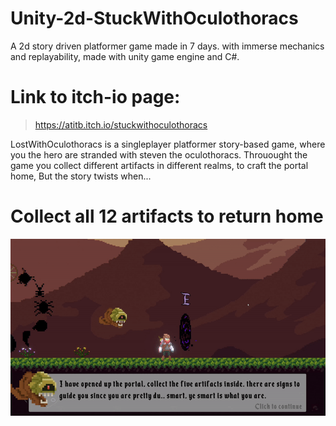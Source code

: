 # Unity-2d-StuckWithOculothoracs
A 2d story driven platformer game made in 7 days. with immerse mechanics and replayability, made with unity game engine and C#.

# Link to itch-io page:

> https://atitb.itch.io/stuckwithoculothoracs


LostWithOculothoracs is a singleplayer platformer story-based game, where you the hero are stranded with steven the oculothoracs. Throuought the game you collect different artifacts in different realms, to craft the portal home, But the story twists when...

# Collect all 12 artifacts to return home

![](https://github.com/shkippppper/Unity-2d-StuckWithOculothoracs/blob/main/Gifs/1CollectAllTheArtifactsToReturnHome.gif)

